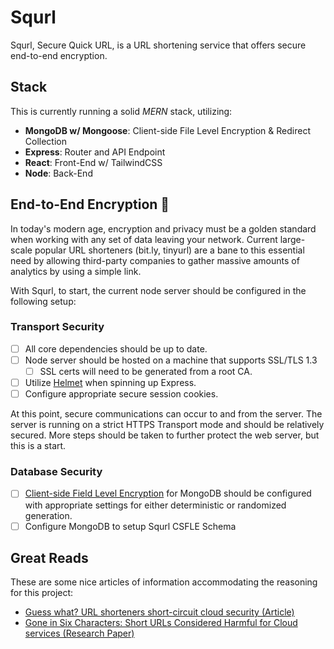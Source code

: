 # Squrl

Squrl, Secure Quick URL, is a URL shortening service that offers secure end-to-end encryption.

## Stack

This is currently running a solid *MERN* stack, utilizing:

- **MongoDB w/ Mongoose**: Client-side File Level Encryption & Redirect Collection
- **Express**: Router and API Endpoint
- **React**: Front-End w/ TailwindCSS
- **Node**: Back-End

## End-to-End Encryption 🔐

In today's modern age, encryption and privacy must be a golden standard when working with any set of data leaving your network. Current large-scale popular URL shorteners (bit.ly, tinyurl) are a bane to this essential need by allowing third-party companies to gather massive amounts of analytics by using a simple link.

With Squrl, to start, the current node server should be configured in the following setup:

### Transport Security

- [ ] All core dependencies should be up to date.
- [ ] Node server should be hosted on a machine that supports SSL/TLS 1.3
  - [ ] SSL certs will need to be generated from a root CA.
- [ ] Utilize [Helmet](https://www.npmjs.com/package/helmet) when spinning up Express.
- [ ] Configure appropriate secure session cookies.

At this point, secure communications can occur to and from the server. The server is running on a strict HTTPS Transport mode and should be relatively secured. More steps should be taken to further protect the web server, but this is a start. 

### Database Security

- [ ] [Client-side Field Level Encryption](https://docs.mongodb.com/manual/core/security-client-side-encryption/) for MongoDB should be configured with appropriate settings for either deterministic or randomized generation.
- [ ] Configure MongoDB to setup Squrl CSFLE Schema

## Great Reads

These are some nice articles of information accommodating the reasoning for this project:

- [Guess what? URL shorteners short-circuit cloud security (Article)](https://arstechnica.com/information-technology/2016/04/guess-what-url-shorteners-short-circuit-cloud-security/)
- [Gone in Six Characters: Short URLs Considered Harmful for Cloud services (Research Paper)](https://arxiv.org/pdf/1604.02734v1.pdf)

